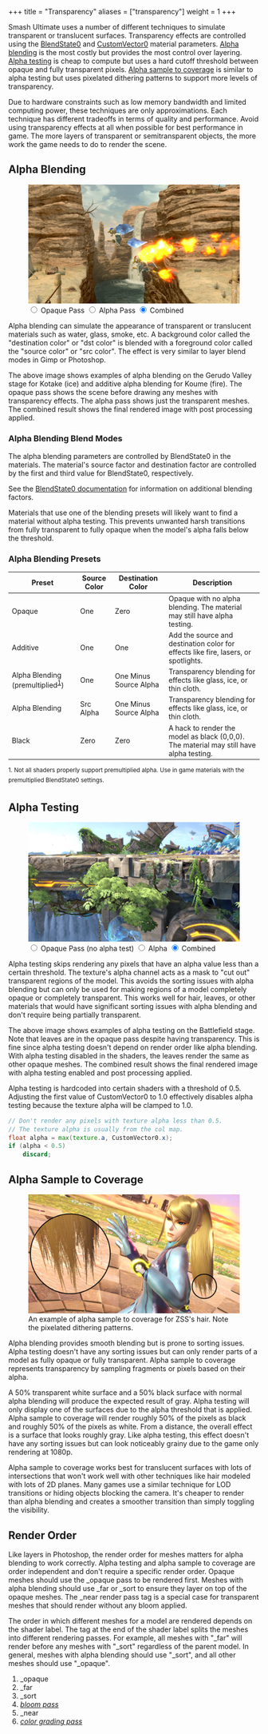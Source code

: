 +++
title = "Transparency"
aliases = ["transparency"]
weight = 1
+++

Smash Ultimate uses a number of different techniques to simulate transparent or translucent surfaces. 
Transparency effects are controlled using the [BlendState0](https://github.com/ScanMountGoat/Smush-Material-Research/blob/master/Material%20Parameters.md#Blend-State) 
and [CustomVector0](https://github.com/ScanMountGoat/Smush-Material-Research/blob/master/Material%20Parameters.md#Custom-Vectors) material parameters.
[Alpha blending](#alpha-blending) is the most costly but provides the most control over layering. [Alpha testing](#alpha-testing) is cheap to compute 
but uses a hard cutoff threshold between opaque and fully transparent pixels. [Alpha sample to coverage](#alpha-sample-to-coverage) is similar to alpha testing but 
uses pixelated dithering patterns to support more levels of transparency.

Due to hardware constraints such as low memory bandwidth and limited computing power, these techniques are 
only approximations. Each technique has different tradeoffs in terms of quality and performance. 
Avoid using transparency effects at all when possible for best performance in game. The more layers of transparent or semitransparent objects, 
the more work the game needs to do to render the scene.

## Alpha Blending

<figure class="figure">
    <img id="fireIceImg" src="fire_ice_final.jpg">
    <input type="radio" id="opaquePass" name="fireIcePass" value="opaquePass">
    <label for="opaquePass">Opaque Pass</label>
    <input type="radio" id="alphaPass" name="fireIcePass" value="alphaPass">
    <label for="alphaPass">Alpha Pass</label>
    <input type="radio" id="combined" name="fireIcePass" value="combined" checked>
    <label for="combined">Combined</label>
</figure>

Alpha blending can simulate the appearance of transparent or translucent materials such as water, glass, smoke, etc. 
A background color called the "destination color" or "dst color" is blended with a foreground color called the "source color" or "src color". The effect is very similar to layer blend modes in Gimp or Photoshop. 

The above image shows examples of alpha blending on the Gerudo Valley stage for Kotake (ice) and additive alpha blending for Koume (fire). 
The opaque pass shows the scene before drawing any meshes with transparency effects. The alpha pass shows just the transparent meshes. The combined result shows the final rendered image 
with post processing applied.

### Alpha Blending Blend Modes 
The alpha blending parameters are controlled by BlendState0 in the materials. The material's source factor 
and destination factor are controlled by the first and third value for BlendState0, respectively. 

See the [BlendState0 documentation](https://github.com/ScanMountGoat/Smush-Material-Research/blob/master/Material%20Parameters.md#Blend-State) for information on additional blending factors.

Materials that use one of the blending presets will likely want to find a material without alpha testing. This prevents unwanted harsh transitions from fully transparent to fully opaque when the model's alpha falls below the threshold.

### Alpha Blending Presets
| Preset | Source Color | Destination Color | Description |
| --- | --- | --- | --- |
| Opaque | One | Zero | Opaque with no alpha blending. The material may still have alpha testing. |
| Additive | One | One | Add the source and destination color for effects like fire, lasers, or spotlights. |
| Alpha Blending (premultiplied<sup><a href="#fn1" id="ref1">1</a></sup>) | One | One Minus Source Alpha | Transparency blending for effects like glass, ice, or thin cloth. |
| Alpha Blending | Src Alpha | One Minus Source Alpha | Transparency blending for effects like glass, ice, or thin cloth. |
| Black | Zero | Zero | A hack to render the model as black (0,0,0). The material may still have alpha testing. |

<sup id="fn1">1. Not all shaders properly support premultiplied alpha. Use in game materials with the premultiplied BlendState0 settings.</sup>

## Alpha Testing
<figure class="figure">
    <img id="battlefieldImg" src="battlefield_final.jpg">
    <input type="radio" id="battlefieldOpaque" name="battlefieldPass" value="battlefieldOpaque">
    <label for="battlefieldOpaque">Opaque Pass (no alpha test)</label>
    <input type="radio" id="battlefieldAlpha" name="battlefieldPass" value="battlefieldAlpha">
    <label for="battlefieldAlpha">Alpha</label>
    <input type="radio" id="battlefieldCombined" name="battlefieldPass" value="battlefieldCombined" checked>
    <label for="battlefieldCombined">Combined</label>
</figure>

Alpha testing skips rendering any pixels that have an alpha value less than a certain threshold. The texture's alpha channel acts as a mask to "cut out" transparent regions of the model. This avoids the sorting issues with alpha blending but can only be used for making regions of a model completely opaque or completely transparent. This works well for hair, leaves, or other materials that would 
have significant sorting issues with alpha blending and don't require being partially transparent. 

The above image shows examples of alpha testing on the Battlefield stage. Note that leaves are in the opaque pass despite having transparency. 
This is fine since alpha testing doesn't depend on render order like alpha blending. With alpha testing disabled in the shaders, the leaves render the same as other opaque meshes. 
The combined result shows the final rendered image with alpha testing enabled and post processing applied.

Alpha testing is hardcoded into certain shaders with a threshold of 0.5. Adjusting the first value of 
CustomVector0 to 1.0 effectively disables alpha testing because the texture alpha will be clamped to 1.0. 

```glsl
// Don't render any pixels with texture alpha less than 0.5.
// The texture alpha is usually from the col map.
float alpha = max(texture.a, CustomVector0.x);
if (alpha < 0.5)
    discard;
```

## Alpha Sample to Coverage
<figure class="figure">
    <img src="samus_alpha_sample.jpg">
    <figcaption>An example of alpha sample to coverage for ZSS's hair. Note the pixelated dithering patterns.</figcaption>
</figure>

Alpha blending provides smooth blending but is prone to sorting issues. Alpha testing doesn't have any sorting issues but can only render parts of a model as fully opaque or fully transparent. Alpha sample to coverage represents transparency by sampling fragments or pixels based on their alpha.

A 50% transparent white surface and a 50% black surface with normal alpha blending will produce the expected result of gray. 
Alpha testing will only display one of the surfaces due to the alpha threshold that is applied. 
Alpha sample to coverage will render roughly 50% of the pixels as black and roughly 50% of the pixels as white. 
From a distance, the overall effect is a surface that looks roughly gray. 
Like alpha testing, this effect doesn't have any sorting issues but can look noticeably grainy due to the game only rendering at 1080p.

Alpha sample to coverage works best for translucent surfaces with lots of intersections that won't work well with other techniques like hair modeled with lots of 2D planes. Many games use a similar technique for LOD transitions or hiding objects blocking the camera. It's cheaper to render than alpha blending and creates a smoother transition than simply toggling the visibility.

## Render Order
Like layers in Photoshop, the render order for meshes matters for alpha blending to work correctly. 
Alpha testing and alpha sample to coverage are order independent and don't require a specific render order.
Opaque meshes should use the _opaque pass to be rendered first. 
Meshes with alpha blending should use _far or _sort to ensure they layer on top of the opaque meshes.
The _near render pass tag is a special case for transparent meshes that should render without any bloom applied.

The order in which different meshes for a model are rendered depends on the shader label. The tag at the end of the shader label 
splits the meshes into different rendering passes. For example, all meshes with "_far" will render before any meshes with "_sort" 
regardless of the parent model. In general, meshes with alpha blending should use "_sort", and all other meshes should use "_opaque".  

1. _opaque
2. _far
3. _sort
4. [*bloom pass*](../../post_processing/#bloom)
5. _near
6. [*color grading pass*](../../post_processing/colorgradinglut/)

<script type="text/javascript">
    const opaquePass = document.getElementById("opaquePass");
    const alphaPass = document.getElementById("alphaPass");
    const combined = document.getElementById("combined");
    const fireIceImg = document.getElementById("fireIceImg");

    function fireIceRadios() {
        if (opaquePass.checked) {
            fireIceImg.src = "fire_ice_opaque.jpg";
        }
        if (alphaPass.checked) {
            fireIceImg.src = "fire_ice_sort.jpg";
        }
        if (combined.checked) {
            fireIceImg.src = "fire_ice_final.jpg";
        }
    }

    opaquePass.onclick = fireIceRadios;
    alphaPass.onclick = fireIceRadios;
    combined.onclick = fireIceRadios;

    const battlefieldOpaquePass = document.getElementById("battlefieldOpaque");
    const battlefieldAlpha = document.getElementById("battlefieldAlpha");
    const battlefieldCombined = document.getElementById("battlefieldCombined");
    const battlefieldImg = document.getElementById("battlefieldImg");

    function battlefieldRadios() {
        if (battlefieldOpaquePass.checked) {
            battlefieldImg.src = "battlefield_no_alpha_test.jpg";
        }
        if (battlefieldAlpha.checked) {
            battlefieldImg.src = "battlefield_alpha.jpg";
        }
        if (battlefieldCombined.checked) {
            battlefieldImg.src = "battlefield_final.jpg";
        }
    }

    battlefieldOpaquePass.onclick = battlefieldRadios;
    battlefieldAlpha.onclick = battlefieldRadios;
    battlefieldCombined.onclick = battlefieldRadios;
</script>
